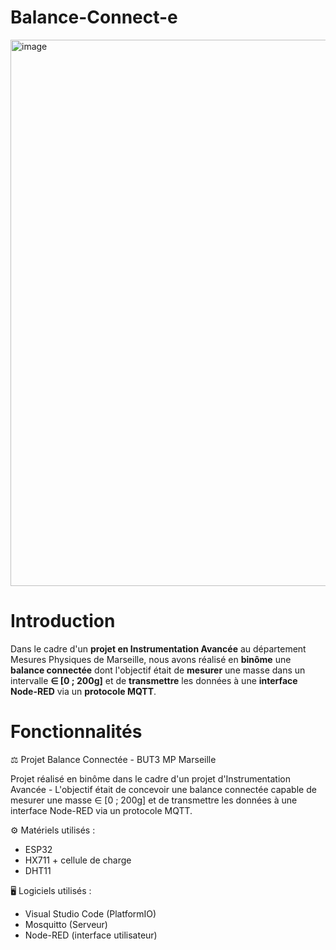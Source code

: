 # Balance-Connect-e

<img width="2868" height="874" alt="image" src="https://github.com/user-attachments/assets/f7682111-006a-4866-8290-25ec8bca5528" />

# Introduction

  Dans le cadre d'un **projet en Instrumentation Avancée** au département Mesures Physiques de Marseille, nous avons réalisé en **binôme** une **balance connectée** dont l'objectif était de **mesurer** une masse dans un intervalle **∈ [0 ; 200g]** et de **transmettre** les données à une **interface Node-RED** via un **protocole MQTT**.

# Fonctionnalités 

⚖️ Projet Balance Connectée - BUT3 MP Marseille

Projet réalisé en binôme dans le cadre d'un projet d'Instrumentation Avancée - L'objectif était de concevoir une balance connectée capable de mesurer une masse ∈ [0 ; 200g] et de transmettre les données à une interface Node-RED via un protocole MQTT.



⚙️ Matériels utilisés :
- ESP32
- HX711 + cellule de charge
- DHT11

🖥️ Logiciels utilisés : 
- Visual Studio Code (PlatformIO)
- Mosquitto (Serveur)
- Node-RED (interface utilisateur)


